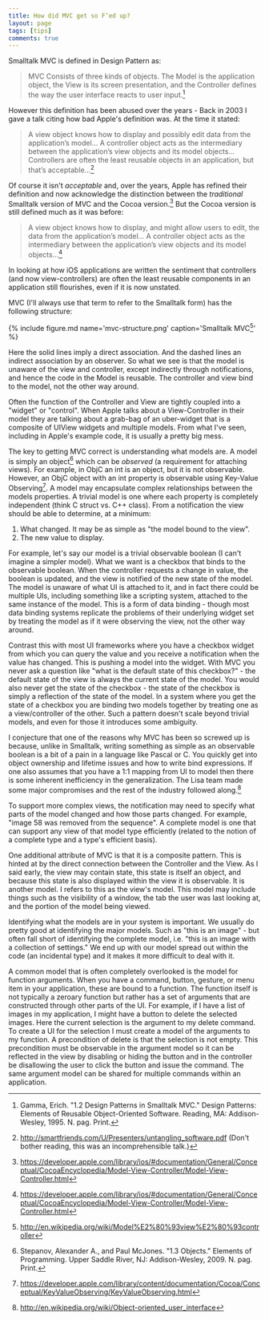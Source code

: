 ```yaml
---
title: How did MVC get so F’ed up?
layout: page
tags: [tips]
comments: true
---
```


Smalltalk MVC is defined in Design Pattern as:

> MVC Consists of three kinds of objects. The Model is the application object, the View is its screen presentation, and the Controller defines the way the user interface reacts to user input.[^gof]

However this definition has been abused over the years - Back in 2003 I gave a talk citing how bad Apple's definition was. At the time it stated:

>A view object knows how to display and possibly edit data from the application’s model… A controller object acts as the intermediary between the application’s view objects and its model objects… Controllers are often the least reusable objects in an application, but that’s acceptable…[^sfu]

Of course it isn't _acceptable_ and, over the years, Apple has refined their definition and now acknowledge the distinction between the _traditional_ Smalltalk version of MVC and the Cocoa version.[^objc] But the Cocoa version is still defined much as it was before:

>A view object knows how to display, and might allow users to edit, the data from the application’s model… A controller object acts as the intermediary between the application’s view objects and its model objects…[^objc]

In looking at how iOS applications are written the sentiment that controllers (and now view-controllers) are often the least reusable components in an application still flourishes, even if it is now unstated.

MVC (I'll always use that term to refer to the Smalltalk form) has the following structure:

{% include figure.md name='mvc-structure.png' caption='Smalltalk MVC[^wiki]' %}

Here the solid lines imply a direct association. And the dashed lines an indirect association by an observer. So what we see is that the model is unaware of the view and controller, except indirectly through notifications, and hence the code in the Model is reusable. The controller and view bind to the model, not the other way around.

Often the function of the Controller and View are tightly coupled into a "widget" or "control". When Apple talks about a View-Controller in their model they are talking about a grab-bag of an uber-widget that is a composite of UIView widgets and multiple models. From what I've seen, including in Apple's example code, it is usually a pretty big mess.

The key to getting MVC correct is understanding what models are. A model is simply an object[^eop] which can be _observed_ (a requirement for attaching views). For example, in ObjC an int is an object, but it is not observable. However, an ObjC object with an int property is observable using Key-Value Observing[^kvo].  A model may encapsulate complex relationships between the models properties. A trivial model is one where each property is completely independent (think C struct vs. C++ class). From a notification the view should be able to determine, at a minimum:

1. What changed. It may be as simple as "the model bound to the view".
2. The new value to display.

For example, let's say our model is a trivial observable boolean (I can't imagine a simpler model). What we want is a checkbox that binds to the observable boolean. When the controller requests a change in value, the boolean is updated, and the view is notified of the new state of the model. The model is unaware of what UI is attached to it, and in fact there could be multiple UIs, including something like a scripting system, attached to the same instance of the model. This is a form of data binding - though most data binding systems replicate the problems of their underlying widget set by treating the model as if it were observing the view, not the other way around.

Contrast this with most UI frameworks where you have a checkbox widget from which you can query the value and you receive a notification when the value has changed. This is pushing a model into the widget. With MVC you never ask a question like "what is the default state of this checkbox?" - the default state of the view is always the current state of the model. You would also never get the state of the checkbox - the state of the checkbox is simply a reflection of the state of the model. In a system where you get the state of a checkbox you are binding two models together by treating one as a view/controller of the other. Such a pattern doesn't scale beyond trivial models, and even for those it introduces some ambiguity.

I conjecture that one of the reasons why MVC has been so screwed up is because, unlike in Smalltalk, writing something as simple as an observable boolean is a bit of a pain in a language like Pascal or C. You quickly get into object ownership and lifetime issues and how to write bind expressions. If one also assumes that you have a 1:1 mapping from UI to model then there is some inherent inefficiency in the generalization. The Lisa team made some major compromises and the rest of the industry followed along.[^objui]

To support more complex views, the notification may need to specify what parts of the model changed and how those parts changed. For example, "image 58 was removed from the sequence". A complete model is one that can support any view of that model type efficiently (related to the notion of a complete type and a type's efficient basis).

One additional attribute of MVC is that it is a composite pattern. This is hinted at by the direct connection between the Controller and the View. As I said early, the view may contain state, this state is itself an object, and because this state is also displayed within the view it is observable. It is another model. I refers to this as the view's model. This model may include things such as the visibility of a window, the tab the user was last looking at, and the portion of the model being viewed.

Identifying what the models are in your system is important. We usually do pretty good at identifying the major models. Such as "this is an image" - but often fall short of identifying the complete model, i.e. "this is an image with a collection of settings." We end up with our model spread out within the code (an incidental type) and it makes it more difficult to deal with it.

A common model that is often completely overlooked is the model for function arguments. When you have a command, button, gesture, or menu item in your application, these are bound to a function. The function itself is not typically a zeroary function but rather has a set of arguments that are constructed through other parts of the UI. For example, if I have a list of images in my application, I might have a button to delete the selected images. Here the current selection is the argument to my delete command. To create a UI for the selection I must create a model of the arguments to my function. A precondition of delete is that the selection is not empty. This precondition must be observable in the argument model so it can be reflected in the view by disabling or hiding the button and in the controller be disallowing the user to click the button and issue the command. The same argument model can be shared for multiple commands within an application.

[^gof]:
    Gamma, Erich. "1.2 Design Patterns in Smalltalk MVC." Design Patterns: Elements of Reusable Object-Oriented Software. Reading, MA: Addison-Wesley, 1995. N. pag. Print.

[^sfu]:
    <http://smartfriends.com/U/Presenters/untangling_software.pdf> (Don't bother reading, this was an incomprehensible talk.)

[^objc]:
    <https://developer.apple.com/library/ios/#documentation/General/Conceptual/CocoaEncyclopedia/Model-View-Controller/Model-View-Controller.html>

[^wiki]:
    <http://en.wikipedia.org/wiki/Model%E2%80%93view%E2%80%93controller>

[^eop]:
    Stepanov, Alexander A., and Paul McJones. "1.3 Objects." Elements of Programming. Upper Saddle River, NJ: Addison-Wesley, 2009. N. pag. Print.

[^kvo]:
    <https://developer.apple.com/library/content/documentation/Cocoa/Conceptual/KeyValueObserving/KeyValueObserving.html>

[^objui]:
    <http://en.wikipedia.org/wiki/Object-oriented_user_interface>
